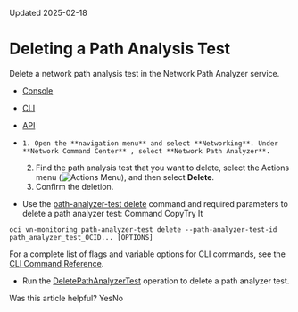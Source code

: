 Updated 2025-02-18
# Deleting a Path Analysis Test
Delete a network path analysis test in the Network Path Analyzer service.
  * [Console](https://docs.oracle.com/en-us/iaas/Content/Network/Tasks/path_analyzer-deleting_test.htm)
  * [CLI](https://docs.oracle.com/en-us/iaas/Content/Network/Tasks/path_analyzer-deleting_test.htm)
  * [API](https://docs.oracle.com/en-us/iaas/Content/Network/Tasks/path_analyzer-deleting_test.htm)


  *     1. Open the **navigation menu** and select **Networking**. Under **Network Command Center** , select **Network Path Analyzer**.
    2. Find the path analysis test that you want to delete, select the Actions menu (![Actions Menu](https://docs.oracle.com/en-us/iaas/Content/libraries/global-images/actions-menu.png)), and then select **Delete**.
    3. Confirm the deletion.
  * Use the [path-analyzer-test delete](https://docs.oracle.com/iaas/tools/oci-cli/latest/oci_cli_docs/cmdref/vn-monitoring/path-analyzer-test/delete.html) command and required parameters to delete a path analyzer test:
Command
CopyTry It
```
oci vn-monitoring path-analyzer-test delete --path-analyzer-test-id path_analyzer_test_OCID... [OPTIONS]
```

For a complete list of flags and variable options for CLI commands, see the [CLI Command Reference](https://docs.oracle.com/iaas/tools/oci-cli/latest).
  * Run the [DeletePathAnalyzerTest](https://docs.oracle.com/iaas/api/#/en/NetMonitor/latest/PathAnalyzerTest/DeletePathAnalyzerTest) operation to delete a path analyzer test.


Was this article helpful?
YesNo

